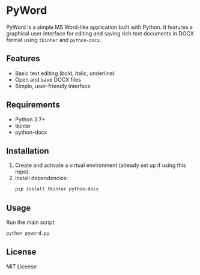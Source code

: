 # PyWord

PyWord is a simple MS Word-like application built with Python. It features a graphical user interface for editing and saving rich text documents in DOCX format using `tkinter` and `python-docx`.

## Features
- Basic text editing (bold, italic, underline)
- Open and save DOCX files
- Simple, user-friendly interface

## Requirements
- Python 3.7+
- tkinter
- python-docx

## Installation
1. Create and activate a virtual environment (already set up if using this repo).
2. Install dependencies:
   ```sh
   pip install tkinter python-docx
   ```

## Usage
Run the main script:
```sh
python pyword.py
```

## License
MIT License
